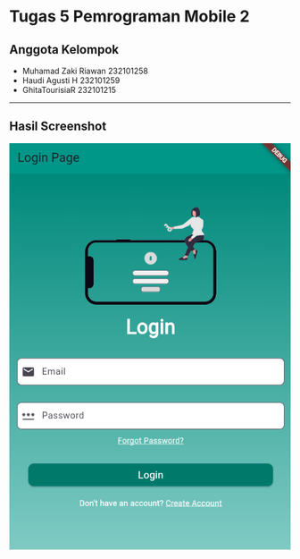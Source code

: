 # Tugas 5 Pemrograman Mobile 2

## Anggota Kelompok

- Muhamad Zaki Riawan 232101258 
- Haudi Agusti H 232101259
- GhitaTourisiaR 232101215

---

## Hasil Screenshot
![image alt](https://github.com/HandukBasah-jpg/tugas5-flutter-pm2/blob/e5e9a60e22ebf80ab2b2bfca6aa477415a708afa/loginpage.png)
